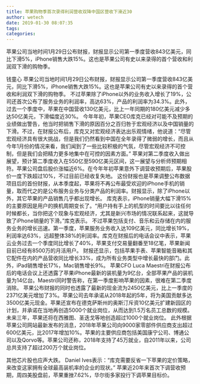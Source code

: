 ```yaml
---
title: 苹果购物季首次录得利润营收双降中国区营收下滑近30
author: wetech
date: 2019-01-30 08:07:35
tags: 
categories: 
---
```

苹果公司当地时间1月29日公布财报，财报显示公司第一季度营收843亿美元，同比下滑5%，iPhone销售大跌15%。这也是苹果公司有史以来录得的首个营收和利润双下滑的购物季。
<!-- more -->
钱童心
苹果公司当地时间1月29日公布财报，财报显示公司第一季度营收843亿美元，同比下滑5%，iPhone销售大跌15%。这也是苹果公司有史以来录得的首个营收和利润双下滑的购物季。
不过苹果除了iPhone以外的业务收入增长了19%，公司还首次公布了服务业务的利润率，高达63%，产品的利润率为34.3%。此外，过去一个季度中，苹果在中国营收130亿美元，比上一年同期的180亿美元减少多达50亿美元，下滑幅度近30%。
今年年初，苹果CEO库克已经对可能不及预期的业绩做出警告，他当时把销售下滑的原因百分之百归咎于宏观经济以及中国销量的下滑。不过，在财报公布后，库克又对宏观经济表达出乐观情绪，他说道：“尽管宏观经济具有很大挑战，但是我们仍然看到中国在全年录得了微弱的增长，而且从今年1月份的情况来看，我们闻到了一些比较积极的气氛，尽管宏观经济不可控制，但是我们会把精力更多地集中在可控的因素方面。”
苹果对第二季度收入做出展望，预计第二季度收入在550亿至590亿美元区间，这一展望与分析师预期相符。苹果公司盘后股价涨幅近6%。在今年年初苹果意外下调营收预期后，苹果股价一度下跌超过10%，不过目前已经收复失地。
这份财报也是苹果调整公布数据项目后的首份财报，从本季度起，苹果将不再公布最受欢迎的iPhone手机的销量，取而代之的是公布服务业务与分类产品的利润率。财报显示，除了iPhone以外，其它苹果的产品销售几乎都出现增长。
库克表示，iPhone销量大幅下滑15%的主要原因是用户的换机周期变长了。“用户持有手上的机型的时间要比以往任何时候都长，当你把这个现象与宏观经济，尤其是新兴市场的情况联系起来，这就导致了iPhone销量的下滑。”库克表示。
不过苹果包括支付、音乐和云存储在内的服务业务的增长迅速。第一季度，苹果服务业务收入达109亿美元，同比增长19%，利润率达63%，远超整体38%的利润率。库克在财报后的电话会议中表示，苹果云业务过去一个季度同比增长了40%，苹果支付交易量翻番至18亿笔，苹果新闻目前已经有8500万的月活用户。
财报还显示，包括苹果手表、苹果智能音箱和其它配件在内的产品营收同比增长33%，成为所有业务类型中增长最快的部门。此外，iPad销售增长17%，Mac销售增长9%。
苹果CFO Luca Maestri在财报公布后的电话会议上还透露了苹果iPhone最新的装机量为9亿台，全部苹果产品的装机量为14亿台。Maestri同时警告称，在第一季度影响苹果的因素，很难在第二季度消除。
苹果公布财报的同时也透露了最新的现金流为2450亿美元，比上一季度的2371亿美元增加了3%。苹果公司去年承诺从2018年起的5年，将为美国贡献多达3500亿美元现金。苹果还宣布在德克萨斯州的奥斯汀斥资10亿美元扩建新园区的计划，并承诺在当地再创造5000个就业岗位，从而达到1.5万名员工总数的规模。未来三年，苹果还将在西雅图、圣迭戈等地创造超过1000个就业岗位。
此外根据苹果公司网站最新发布的消息，2018年苹果公司向9000家零部件供应商支出超过600亿美元，比2017年增加10%。苹果的主要供应商包括美国康宁公司、博通公司以及Qorvo等。苹果公司还称，2018年支持了45万就业，自2011年以来，公司总共支持了超过200万个就业岗位。
 
 
其他芯片股也应声大跌。
Daniel Ives表示：“库克需要反省一下苹果的定价策略，来改变这家拥有全球最高装机率的企业的现状。”
苹果近20年来首次下调营收预期，周四美股盘前，苹果重挫7.62%，华尔街多家投行下调苹果目标价。
